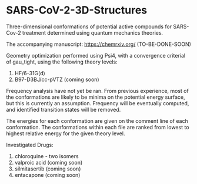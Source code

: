 # SARS-CoV-2-3D-Structures
Three-dimensional conformations of potential active compounds for SARS-Cov-2 treatment determined using quantum mechanics theories.

The accompanying manuscript: https://chemrxiv.org/ (TO-BE-DONE-SOON)

Geometry optimization performed using Psi4, with a convergence criterial of gau_tight, using the following theory levels:
1. HF/6-31G(d)
2. B97-D3BJ/cc-pVTZ (coming soon)

Frequency analysis have not yet be ran. From previous experience, most of the conformations are likely to be minima on the potential energy surface, but this is currently an assumption. Frequency will be eventually computed, and identified transition states will be removed.

The energies for each conformation are given on the comment line of each conformation. The conformations within each file are ranked from lowest to highest relative energy for the given theory level.

Investigated Drugs:
1. chloroquine - two isomers
2. valproic acid (coming soon)
3. silmitasertib (coming soon)
4. entacapone (coming soon)
